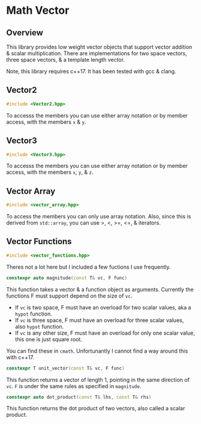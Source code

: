 # Math Vector
## Overview
This library provides low weight vector objects that support vector addition & scalar multiplication.
There are implementations for two space vectors, three space vectors, & a template length vector.

Note, this library requires c++17.
It has been tested with gcc & clang.

## Vector2
```cpp
#include <Vector2.hpp>
```
To accesss the members you can use either array notation or by member access, with the members `x` & `y`.

## Vector3
```cpp
#include <Vector3.hpp>
```
To accesss the members you can use either array notation or by member access, with the members `x`, `y`, & `z`.

## Vector Array
```cpp
#include <vector_array.hpp>
```
To access the members you can only use array notation.
Also, since this is derived from `std::array`, you can use >, <, >=, <=, & iterators.

## Vector Functions
```cpp
#include <vector_functions.hpp>
```
Theres not a lot here but I included a few fuctions I use frequently.

```cpp
constexpr auto magnitude(const T& vc, F func)
```
This function takes a vector & a function object as arguments.
Currently the functions F must support depend on the size of `vc`.
* If `vc` is two space, F must have an overload for two scalar values, aka a `hypot` function.
* If `vc` is three space, F must have an overload for three scalar values, also `hypot` function.
* If `vc` is any other size, F must have an overload for only one scalar value, this one is just square root.

You can find these in `cmath`.
Unfortunantly I cannot find a way around this with c++17.

```cpp
constexpr T unit_vector(const T& vc, F func)
```
This function returns a vector of length 1, pointing in the same direction of `vc`.
`F` is under the same rules as specified in `magnitude`.

```cpp
constexpr auto dot_product(const T& lhs, const T& rhs)
```
This function returns the dot product of two vectors, also called a scalar product.
